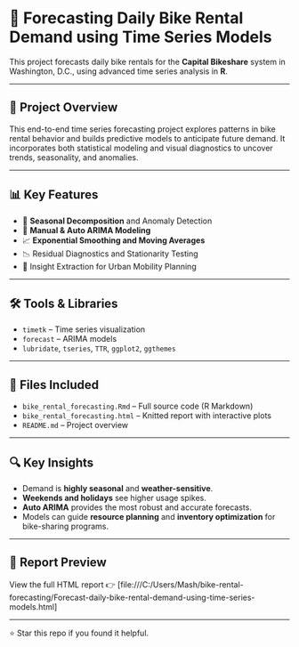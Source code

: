 # 🚴 Forecasting Daily Bike Rental Demand using Time Series Models

This project forecasts daily bike rentals for the **Capital Bikeshare** system in Washington, D.C., using advanced time series analysis in **R**.

---

## 📌 Project Overview

This end-to-end time series forecasting project explores patterns in bike rental behavior and builds predictive models to anticipate future demand. It incorporates both statistical modeling and visual diagnostics to uncover trends, seasonality, and anomalies.

---

## 📊 Key Features

- 📅 **Seasonal Decomposition** and Anomaly Detection  
- 🔁 **Manual & Auto ARIMA Modeling**  
- 📈 **Exponential Smoothing and Moving Averages**  
- 📉 Residual Diagnostics and Stationarity Testing  
- 🧠 Insight Extraction for Urban Mobility Planning

---

## 🛠 Tools & Libraries

- `timetk` – Time series visualization  
- `forecast` – ARIMA models  
- `lubridate`, `tseries`, `TTR`, `ggplot2`, `ggthemes`

---

## 📁 Files Included

- `bike_rental_forecasting.Rmd` – Full source code (R Markdown)
- `bike_rental_forecasting.html` – Knitted report with interactive plots
- `README.md` – Project overview

---

## 🔍 Key Insights

- Demand is **highly seasonal** and **weather-sensitive**.
- **Weekends and holidays** see higher usage spikes.
- **Auto ARIMA** provides the most robust and accurate forecasts.
- Models can guide **resource planning** and **inventory optimization** for bike-sharing programs.

---

## 📎 Report Preview

View the full HTML report 👉 [file:///C:/Users/Mash/bike-rental-forecasting/Forecast-daily-bike-rental-demand-using-time-series-models.html]

---

⭐ Star this repo if you found it helpful.  

